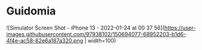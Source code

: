 # Guidomia

![Simulator Screen Shot - iPhone 13 - 2022-01-24 at 00 37 56](https://user-images.githubusercontent.com/97938102/150694077-68952203-b1d6-4f4e-ac58-82e6a187a320.png | width=100)
